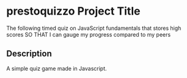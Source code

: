 # prestoquizzo Project Title

The following timed quiz on JavaScript fundamentals that stores high scores SO THAT I can gauge my progress compared to my peers

## Description

A simple quiz game made in Javascript.



